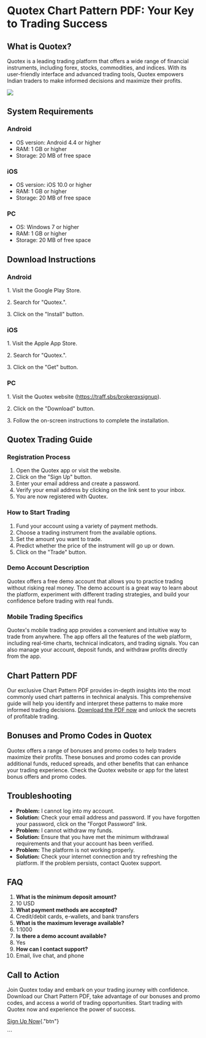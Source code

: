 # Quotex Chart Pattern PDF: Your Key to Trading Success

## What is Quotex?

Quotex is a leading trading platform that offers a wide range of
financial instruments, including forex, stocks, commodities, and
indices. With its user-friendly interface and advanced trading tools,
Quotex empowers Indian traders to make informed decisions and maximize
their profits.

[![](https://static.quotex.io/files/4_en/300_250.jpg)](https://traff.sbs/brokerqxlid)

## System Requirements

### Android

-   OS version: Android 4.4 or higher
-   RAM: 1 GB or higher
-   Storage: 20 MB of free space

### iOS

-   OS version: iOS 10.0 or higher
-   RAM: 1 GB or higher
-   Storage: 20 MB of free space

### PC

-   OS: Windows 7 or higher
-   RAM: 1 GB or higher
-   Storage: 20 MB of free space

## Download Instructions

### Android

1\. Visit the Google Play Store.

2\. Search for "Quotex.".

3\. Click on the "Install" button.

### iOS

1\. Visit the Apple App Store.

2\. Search for "Quotex.".

3\. Click on the "Get" button.

### PC

1\. Visit the Quotex website (https://traff.sbs/brokerqxsignup).

2\. Click on the "Download" button.

3\. Follow the on-screen instructions to complete the installation.

## Quotex Trading Guide

### Registration Process

1.  Open the Quotex app or visit the website.
2.  Click on the "Sign Up" button.
3.  Enter your email address and create a password.
4.  Verify your email address by clicking on the link sent to your
    inbox.
5.  You are now registered with Quotex.

### How to Start Trading

1.  Fund your account using a variety of payment methods.
2.  Choose a trading instrument from the available options.
3.  Set the amount you want to trade.
4.  Predict whether the price of the instrument will go up or down.
5.  Click on the "Trade" button.

### Demo Account Description

Quotex offers a free demo account that allows you to practice trading
without risking real money. The demo account is a great way to learn
about the platform, experiment with different trading strategies, and
build your confidence before trading with real funds.

### Mobile Trading Specifics

Quotex\'s mobile trading app provides a convenient and intuitive way to
trade from anywhere. The app offers all the features of the web
platform, including real-time charts, technical indicators, and trading
signals. You can also manage your account, deposit funds, and withdraw
profits directly from the app.

## Chart Pattern PDF

Our exclusive Chart Pattern PDF provides in-depth insights into the most
commonly used chart patterns in technical analysis. This comprehensive
guide will help you identify and interpret these patterns to make more
informed trading decisions. [Download the PDF
now](\%22https://traff.sbs/brokerqxsignup\%22) and unlock the secrets of
profitable trading.

## Bonuses and Promo Codes in Quotex

Quotex offers a range of bonuses and promo codes to help traders
maximize their profits. These bonuses and promo codes can provide
additional funds, reduced spreads, and other benefits that can enhance
your trading experience. Check the Quotex website or app for the latest
bonus offers and promo codes.

## Troubleshooting

-   **Problem:** I cannot log into my account.
-   **Solution:** Check your email address and password. If you have
    forgotten your password, click on the "Forgot Password" link.
-   **Problem:** I cannot withdraw my funds.
-   **Solution:** Ensure that you have met the minimum withdrawal
    requirements and that your account has been verified.
-   **Problem:** The platform is not working properly.
-   **Solution:** Check your internet connection and try refreshing the
    platform. If the problem persists, contact Quotex support.

## FAQ

1.  **What is the minimum deposit amount?**
2.  10 USD
3.  **What payment methods are accepted?**
4.  Credit/debit cards, e-wallets, and bank transfers
5.  **What is the maximum leverage available?**
6.  1:1000
7.  **Is there a demo account available?**
8.  Yes
9.  **How can I contact support?**
10. Email, live chat, and phone

## Call to Action

Join Quotex today and embark on your trading journey with confidence.
Download our Chart Pattern PDF, take advantage of our bonuses and promo
codes, and access a world of trading opportunities. Start trading with
Quotex now and experience the power of success.

[Sign Up Now](\%22https://traff.sbs/brokerqxsignup\%22){."btn"}

\`\`\`

